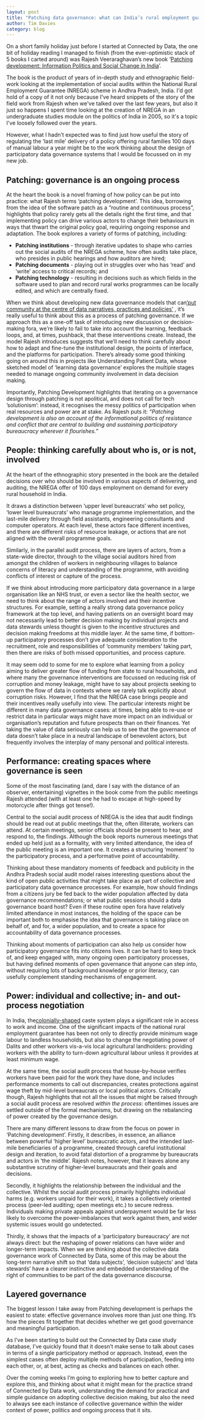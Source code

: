 ```yaml
---
layout: post
title: "Patching data governance: what can India’s rural employment guarantee scheme teach us about designing participatory data governance?"
author: Tim Davies
category: blog
---
```


On a short family holiday just before I started at Connected by Data, the one bit of holiday reading I managed to finish (from the ever-optimistic stack of 5 books I carted around) was Rajesh Veeraraghavan’s new book ‘[Patching development: Information Politics and Social Change in India](https://oxford.universitypressscholarship.com/view/10.1093/oso/9780197567814.001.0001/oso-9780197567814)’.

The book is the product of years of in-depth study and ethnographic field-work looking at the implementation of social audits within the National Rural Employment Guarantee (NREGA) scheme in Andhra Pradesh, India. I'd got hold of a copy of it not only because I've heard snippets of the story of the field work from Rajesh when we've talked over the last few years, but also it just so happens I spent time looking at the creation of NREGA in an undergraduate studies module on the politics of India in 2005, so it's a topic I've loosely followed over the years.

However, what I hadn’t expected was to find just how useful the story of regulating the ‘last mile' delivery of a policy offering rural families 100 days of manual labour a year might be to the work thinking about the design of participatory data governance systems that I would be focussed on in my new job.

## Patching: governance is an ongoing process

At the heart the book is a novel framing of how policy can be put into practice: what Rajesh terms ‘patching development’. This idea, borrowing from the idea of the software patch as a “routine and continuous process”, highlights that policy rarely gets all the details right the first time, and that implementing policy can drive various actors to change their behaviours in ways that thwart the original policy goal, requiring ongoing response and adaptation. The book explores a variety of forms of patching, including:

* **Patching institutions** - through iterative updates to shape who carries out the social audits of the NREGA scheme, how often audits take place, who presides in public hearings and how auditors are hired;
* **Patching documents** - playing out in struggles over who has ‘read’ and ‘write’ access to critical records; and
* **Patching technology** - resulting in decisions such as which fields in the software used to plan and record rural works programmes can be locally edited, and which are centrally fixed.

When we think about developing new data governance models that can[‘put community at the centre of data narratives, practices and policies’](https://connectedbydata.org/about) , it’s really useful to think about this as a process of patching governance. If we approach this as a one-off task of introducing new discussion or decision-making fora, we’re likely to fail to take into account the learning, feedback loops, and, at times, pushback, that these interventions create. Instead, the model Rajesh introduces suggests that we’ll need to think carefully about how to adapt and fine-tune the institutional design, the points of interface, and the platforms for participation. There’s already some good thinking going on around this in projects like Understanding Patient Data, whose sketched model of ‘learning data governance’ explores the multiple stages needed to manage ongoing community involvement in data decision making.

Importantly, Patching Development highlights that iterating on a governance design through patching is not apolitical, and does not call for tech ’solutionism’: instead, it recognises the messy politics of participation when real resources and power are at stake. As Rajesh puts it: _“Patching development is also an account of the informational politics of resistance and conflict that are central to building and sustaining participatory bureaucracy wherever it flourishes.”_

## People: thinking carefully about who is, or is not, involved

At the heart of the ethnographic story presented in the book are the detailed decisions over who should be involved in various aspects of delivering, and auditing, the NREGA offer of 100 days employment on demand for every rural household in India.

It draws a distinction between ‘upper level bureaucrats’ who set policy, ‘lower level bureaucrats’ who manage programme implementation, and the last-mile delivery through field assistants, engineering consultants and computer operators. At each level, these actors face different incentives, and there are different risks of resource leakage, or actions that are not aligned with the overall programme goals.

Similarly, in the parallel audit process, there are layers of actors, from a state-wide director, through to the village social auditors hired from amongst the children of workers in neighbouring villages to balance concerns of literacy and understanding of the programme, with avoiding conflicts of interest or capture of the process.

If we think about introducing more participatory data governance in a large organisation like an NHS trust, or even a sector like the health sector, we need to think about the range of actors involved and their incentive structures. For example, setting a really strong data governance policy framework at the top level, and having patients on an oversight board may not necessarily lead to better decision making by individual projects and data stewards unless thought is given to the incentive structures and decision making freedoms at this middle layer. At the same time, if bottom-up participatory processes don’t give adequate consideration to the recruitment, role and responsibilities of ‘community members’ taking part, then there are risks of both missed opportunities, and process capture.

It may seem odd to some for me to explore what learning from a policy aiming to deliver greater flow of funding from state to rural households, and where many the governance interventions are focussed on reducing risk of corruption and money leakage, might have to say about projects seeking to govern the flow of data in contexts where we rarely talk explicitly about corruption risks. However, I find that the NREGA case brings people and their incentives really usefully into view. The particular interests might be different in many data governance cases: at times, being able to re-use or restrict data in particular ways might have more impact on an individual or organisation’s reputation and future prospects than on their finances. Yet taking the value of data seriously can help us to see that the governance of data doesn’t take place in a neutral landscape of benevolent actors, but frequently involves the interplay of many personal and political interests.

## Performance: creating spaces where governance is seen

Some of the most fascinating (and, dare I say with the distance of an observer, entertaining) vignettes in the book come from the public meetings Rajesh attended (with at least one he had to escape at high-speed by motorcycle after things got tense!).

Central to the social audit process of NREGA is the idea that audit findings should be read out at public meetings that the, often illiterate, workers can attend. At certain meetings, senior officials should be present to hear, and respond to, the findings. Although the book reports numerous meetings that ended up held just as a formality, with very limited attendance, the idea of the public meeting is an important one. It creates a structuring ‘moment’ to the participatory process, and a performative point of accountability.

Thinking about these mandatory moments of feedback and publicity in the Andhra Pradesh social audit model raises interesting questions about the kind of open public activities that might take place as part of collective and participatory data governance processes. For example, how should findings from a citizens jury be fed back to the wider population affected by data governance recommendations; or what public sessions should a data governance board host? Even if these routine open fora have relatively limited attendance in most instances, the holding of the space can be important both to emphasise the idea that governance is taking place on behalf of, and for, a wider population, and to create a space for accountability of data governance processes.

Thinking about moments of participation can also help us consider how participatory governance fits into citizens lives. It can be hard to keep track of, and keep engaged with, many ongoing open participatory processes, but having defined moments of open governance that anyone can step into, without requiring lots of background knowledge or prior literacy, can usefully complement standing mechanisms of engagement.

## Power: individual and collective; in- and out-process negotiation

In India, the[colonially-shaped](https://www.bbc.co.uk/news/world-asia-india-48619734) caste system plays a significant role in access to work and income. One of the significant impacts of the national rural employment guarantee has been not only to directly provide minimum wage labour to landless households, but also to change the negotiating power of Dalits and other workers vis-a-vis local agricultural landholders: providing workers with the ability to turn-down agricultural labour unless it provides at least minimum wage.

At the same time, the social audit process that house-by-house verifies workers have been paid for the work they have done, and includes performance moments to call out discrepancies, creates protections against wage theft by mid-level bureaucrats or local political actors. Critically though, Rajesh highlights that not all the issues that might be raised through a social audit process are resolved _within the process_: oftentimes issues are settled outside of the formal mechanisms, but drawing on the rebalancing of power created by the governance design.

There are many different lessons to draw from the focus on power in ‘Patching development’. Firstly, it describes, in essence, an alliance between powerful ‘higher level’ bureaucratic actors, and the intended last-mile beneficiaries of a programme, created through careful institutional design and iteration, to avoid fatal distortion of a programme by bureaucrats and actors in ‘the middle’. Rajesh notes, however, that it leaves alone any substantive scrutiny of higher-level bureaucrats and their goals and decisions.

Secondly, it highlights the relationship between the individual and the collective. Whilst the social audit process primarily highlights individual harms (e.g. workers unpaid for their work), it takes a collectively oriented process (peer-led auditing; open meetings etc.) to secure redress. Individuals making private appeals against underpayment would be far less likely to overcome the power-imbalances that work against them, and wider systemic issues would go undetected.

Thirdly, it shows that the impacts of a ‘participatory bureaucracy’ are not always direct: but the reshaping of power relations can have wider and longer-term impacts. When we are thinking about the collective data governance work of Connected by Data, some of this may be about the long-term narrative shift so that ‘data subjects’, ‘decision subjects’ and ‘data stewards’ have a clearer instinctive and embedded understanding of the right of communities to be part of the data governance discourse.

## Layered governance

The biggest lesson I take away from Patching development is perhaps the easiest to state: effective governance involves more than just one thing. It’s how the pieces fit together that decides whether we get good governance and meaningful participation.

As I’ve been starting to build out the Connected by Data case study database, I’ve quickly found that it doesn’t make sense to talk about cases in terms of a single participatory method or approach. Instead, even the simplest cases often deploy multiple methods of participation, feeding into each other, or, at best, acting as checks and balances on each other.

Over the coming weeks I’m going to exploring how to better capture and explore this, and thinking about what it might mean for the practice strand of Connected by Data work, understanding the demand for practical and simple guidance on adopting collective decision making, but also the need to always see each instance of collective governance within the wider context of power, politics and ongoing process that it sits.
